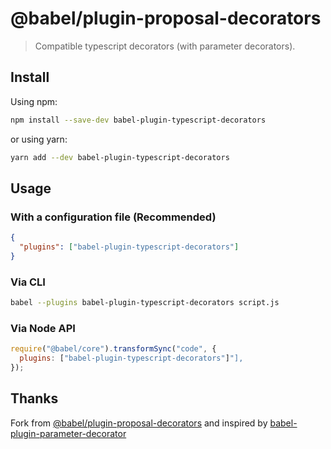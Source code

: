 # @babel/plugin-proposal-decorators

> Compatible typescript decorators (with parameter decorators).

## Install

Using npm:

```sh
npm install --save-dev babel-plugin-typescript-decorators
```

or using yarn:

```sh
yarn add --dev babel-plugin-typescript-decorators
```

## Usage

### With a configuration file (Recommended)

```json
{
  "plugins": ["babel-plugin-typescript-decorators"]
}
```

### Via CLI

```sh
babel --plugins babel-plugin-typescript-decorators script.js
```

### Via Node API

```js
require("@babel/core").transformSync("code", {
  plugins: ["babel-plugin-typescript-decorators"]"],
});
```

## Thanks

Fork from [@babel/plugin-proposal-decorators](https://github.com/babel/babel/tree/main/packages/babel-plugin-proposal-decorators) and inspired by [babel-plugin-parameter-decorator](https://github.com/WarnerHooh/babel-plugin-parameter-decorator)
